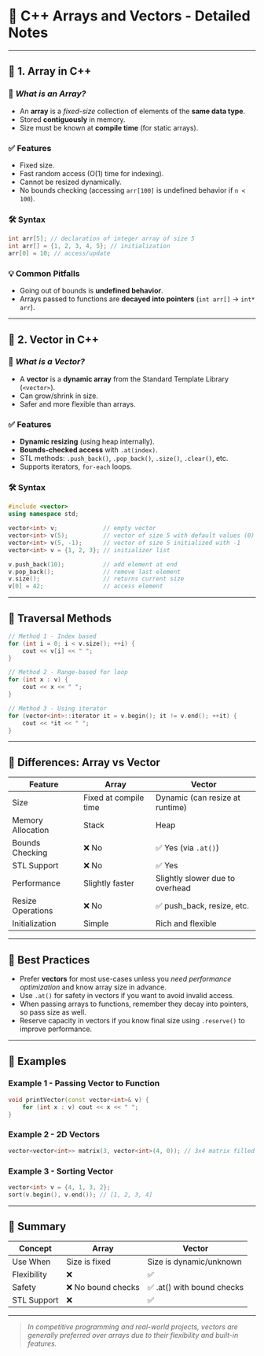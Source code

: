 # 📘 C++ Arrays and Vectors - Detailed Notes

---

## 📌 1. **Array in C++**

### 🧠 *What is an Array?*
- An **array** is a *fixed-size* collection of elements of the **same data type**.
- Stored **contiguously** in memory.
- Size must be known at **compile time** (for static arrays).

### ✅ Features
- Fixed size.
- Fast random access (O(1) time for indexing).
- Cannot be resized dynamically.
- No bounds checking (accessing `arr[100]` is undefined behavior if `n < 100`).

### 🛠 Syntax

```cpp
int arr[5]; // declaration of integer array of size 5
int arr[] = {1, 2, 3, 4, 5}; // initialization
arr[0] = 10; // access/update
```

### 💡 Common Pitfalls
- Going out of bounds is **undefined behavior**.
- Arrays passed to functions are **decayed into pointers** (`int arr[]` → `int* arr`).

---

## 📌 2. **Vector in C++**

### 🧠 *What is a Vector?*
- A **vector** is a **dynamic array** from the Standard Template Library (`<vector>`).
- Can grow/shrink in size.
- Safer and more flexible than arrays.

### ✅ Features
- **Dynamic resizing** (using heap internally).
- **Bounds-checked access** with `.at(index)`.
- STL methods: `.push_back()`, `.pop_back()`, `.size()`, `.clear()`, etc.
- Supports iterators, `for-each` loops.

### 🛠 Syntax

```cpp
#include <vector>
using namespace std;

vector<int> v;             // empty vector
vector<int> v(5);          // vector of size 5 with default values (0)
vector<int> v(5, -1);      // vector of size 5 initialized with -1
vector<int> v = {1, 2, 3}; // initializer list

v.push_back(10);           // add element at end
v.pop_back();              // remove last element
v.size();                  // returns current size
v[0] = 42;                 // access element
```

---

## 🔁 Traversal Methods

```cpp
// Method 1 - Index based
for (int i = 0; i < v.size(); ++i) {
    cout << v[i] << " ";
}

// Method 2 - Range-based for loop
for (int x : v) {
    cout << x << " ";
}

// Method 3 - Using iterator
for (vector<int>::iterator it = v.begin(); it != v.end(); ++it) {
    cout << *it << " ";
}
```

---

## 📏 Differences: Array vs Vector

| Feature              | Array                      | Vector                         |
|----------------------|----------------------------|--------------------------------|
| Size                 | Fixed at compile time      | Dynamic (can resize at runtime)|
| Memory Allocation    | Stack                      | Heap                           |
| Bounds Checking      | ❌ No                      | ✅ Yes (via `.at()`)           |
| STL Support          | ❌ No                      | ✅ Yes                         |
| Performance          | Slightly faster            | Slightly slower due to overhead|
| Resize Operations    | ❌ No                      | ✅ push_back, resize, etc.     |
| Initialization       | Simple                     | Rich and flexible              |

---

## 🚀 Best Practices

- Prefer **vectors** for most use-cases unless you *need performance optimization* and know array size in advance.
- Use `.at()` for safety in vectors if you want to avoid invalid access.
- When passing arrays to functions, remember they decay into pointers, so pass size as well.
- Reserve capacity in vectors if you know final size using `.reserve()` to improve performance.

---

## 🧪 Examples

### Example 1 - Passing Vector to Function

```cpp
void printVector(const vector<int>& v) {
    for (int x : v) cout << x << " ";
}
```

### Example 2 - 2D Vectors

```cpp
vector<vector<int>> matrix(3, vector<int>(4, 0)); // 3x4 matrix filled with 0
```

### Example 3 - Sorting Vector

```cpp
vector<int> v = {4, 1, 3, 2};
sort(v.begin(), v.end()); // [1, 2, 3, 4]
```

---

## 📎 Summary

| Concept      | Array             | Vector                     |
|--------------|-------------------|----------------------------|
| Use When     | Size is fixed      | Size is dynamic/unknown    |
| Flexibility  | ❌                | ✅                         |
| Safety       | ❌ No bound checks | ✅ .at() with bound checks |
| STL Support  | ❌                | ✅                         |

---

> *In competitive programming and real-world projects, vectors are generally preferred over arrays due to their flexibility and built-in features.*
